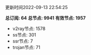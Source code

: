 更新时间2022-09-13 22:54:25

**总订阅: 64**
**总节点: 9941**
**有效节点: 1957**
- v2ray节点: 1578
- ss节点: 301
- ssr节点: 7
- trojan节点: 71
